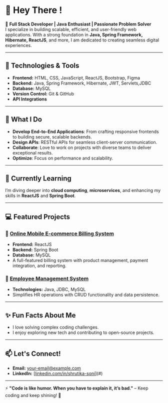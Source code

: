 # 👋 Hey There !

🌟 **Full Stack Developer | Java Enthusiast | Passionate Problem Solver**  
I specialize in building scalable, efficient, and user-friendly web applications. With a strong foundation in **Java, Spring Framework, Hibernate, ReactJS**, and more, I am dedicated to creating seamless digital experiences.

---

## 🔧 Technologies & Tools

- **Frontend:** HTML, CSS, JavaScript, ReactJS, Bootstrap, Figma
- **Backend:** Java, Spring Framework, Hibernate, JWT, Servlets,JDBC 
- **Database:** MySQL  
- **Version Control:** Git & GitHub
- **API Integrations**

---

## 🚀 What I Do
- **Develop End-to-End Applications**: From crafting responsive frontends to building secure, scalable backends.
- **Design APIs**: RESTful APIs for seamless client-server communication.
- **Collaborate**: Love to work on projects with diverse teams to deliver exceptional results.
- **Optimize**: Focus on performance and scalability.

---

## 🌱 Currently Learning
I’m diving deeper into **cloud computing**, **microservices**, and enhancing my skills in **ReactJS** and **Spring Boot**.

---

## 💻 Featured Projects

### 📱 [Online Mobile E-commerce Billing System](#)
- **Frontend:** ReactJS  
- **Backend:** Spring Boot  
- **Database:** MySQL  
- A full-featured billing system with product management, payment integration, and reporting.

### 🧾 [Employee Management System](#)
- **Technologies:** Java, JDBC, MySQL  
- Simplifies HR operations with CRUD functionality and data persistence.

---

## ✨ Fun Facts About Me
- I love solving complex coding challenges.
- I enjoy exploring new tech and contributing to open-source projects.

---

## 📫 Let's Connect!
- **Email:** [your-email@example.com](mailto:your-shrutikasoni375@gmail.com)  
- **LinkedIn:** [[linkedin.com/in/shrutika-soni](https://www.linkedin.com/in/ishrutikasoni/)](#)  
---
⚡ **"Code is like humor. When you have to explain it, it’s bad."** – Keep coding and keep shining! 🚀
